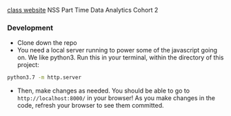 [class website](https://NSS-Part-Time-Data-Analytics-2.github.io)
NSS Part Time Data Analytics Cohort 2

### Development

* Clone down the repo
* You need a local server running to power some of the javascript going on.
We like python3. 
Run this in your terminal, within the directory of this project:
```bash
python3.7 -m http.server
``` 
* Then, make changes as needed. 
You should be able to go to `http://localhost:8000/` in your browser!
As you make changes in the code, refresh your browser to see them committed. 